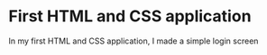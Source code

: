 # First HTML and CSS application
 In my first HTML and CSS application, I made a simple login screen
